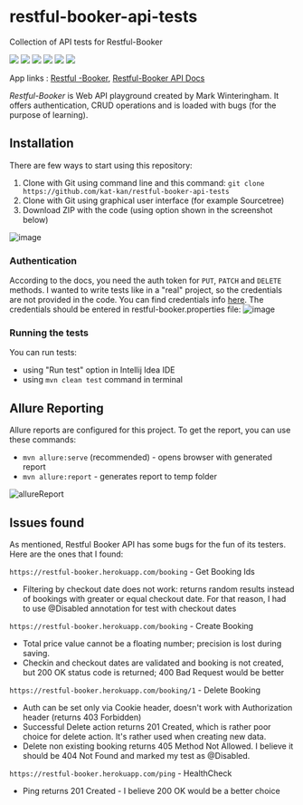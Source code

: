 # restful-booker-api-tests

Collection of API tests for Restful-Booker

![](https://img.shields.io/badge/Code-Java%2017-informational?style=flat&color=blueviolet)
![](https://img.shields.io/badge/Framework-JUnit%205-informational?style=flat&&color=blueviolet)
![](https://img.shields.io/badge/Library-REST%20Assured-informational?style=flat&&color=blueviolet)
![](https://img.shields.io/badge/Library-AssertJ-informational?style=flat&&color=blueviolet)
![](https://img.shields.io/badge/Library-Lombok-informational?style=flat&&color=blueviolet)
![](https://img.shields.io/badge/Library-Allure-informational?style=flat&&color=blueviolet)

App links : [Restful -Booker](https://restful-booker.herokuapp.com/),  [Restful-Booker API Docs](https://restful-booker.herokuapp.com/apidoc/index.html)

*Restful-Booker* is Web API playground created by Mark Winteringham. It offers authentication, CRUD operations and is loaded with bugs (for the purpose of learning). 

## Installation

There are few ways to start using this repository:
1. Clone with Git using command line and this command: `git clone https://github.com/kat-kan/restful-booker-api-tests`
2. Clone with Git using graphical user interface (for example Sourcetree)
3. Download ZIP with the code (using option shown in the screenshot below)

![image](https://user-images.githubusercontent.com/17500766/198851710-a4eb74c6-9e35-43c2-9392-7bb4bf9380ff.png)

### Authentication

According to the docs, you need the auth token for `PUT`, `PATCH` and `DELETE` methods. I wanted to write tests like in a "real" project, so the credentials are not provided in the code. You can find credentials info [here](https://restful-booker.herokuapp.com/apidoc/index.html#api-Auth-CreateToken). The credentials should be entered in restful-booker.properties file:
![image](https://user-images.githubusercontent.com/17500766/198851267-3394035d-f229-40b8-ab4d-174809666ba4.png)

### Running the tests

You can run tests:
- using "Run test" option in Intellij Idea IDE
- using `mvn clean test` command in terminal


## Allure Reporting

Allure reports are configured for this project. To get the report, you can use these commands:
- `mvn allure:serve` (recommended) - opens browser with generated report
- `mvn allure:report` - generates report to temp folder

![allureReport](https://user-images.githubusercontent.com/17500766/198852022-627b90c1-eb3b-4d5b-9160-33ecdc2f1714.png)





## Issues found

As mentioned, Restful Booker API has some bugs for the fun of its testers. Here are the ones that I found:

`https://restful-booker.herokuapp.com/booking` - Get Booking Ids
* Filtering by checkout date does not work: returns random results instead of bookings with greater or equal checkout date. For that reason, I had to use @Disabled annotation for test with checkout dates

`https://restful-booker.herokuapp.com/booking` - Create Booking
* Total price value cannot be a floating number; precision is lost during saving.
* Checkin and checkout dates are validated and booking is not created, but 200 OK status code is returned; 400 Bad Request would be better

`https://restful-booker.herokuapp.com/booking/1` - Delete Booking
* Auth can be set only via Cookie header, doesn't work with Authorization header (returns 403 Forbidden)
* Successful Delete action returns 201 Created, which is rather poor choice for delete action. It's rather used when creating new data.
* Delete non existing booking returns 405 Method Not Allowed. I believe it should be 404 Not Found and marked my test as @Disabled.

`https://restful-booker.herokuapp.com/ping` - HealthCheck
* Ping returns 201 Created - I believe 200 OK would be a better choice
